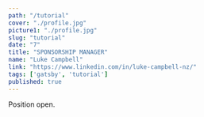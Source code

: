 ```yaml
---
path: "/tutorial"
cover: "./profile.jpg"
picture1: "./profile.jpg"
slug: "tutorial"
date: "7"
title: "SPONSORSHIP MANAGER"
name: "Luke Campbell"
link: "https://www.linkedin.com/in/luke-campbell-nz/"
tags: ['gatsby', 'tutorial']
published: true
---
```


Position open. 
